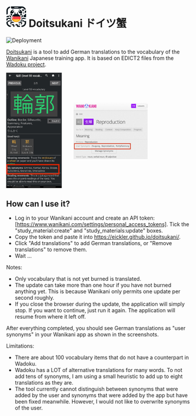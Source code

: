 
# <img src="public/doitsukani.webp" width="54" height="56"/> Doitsukani ドイツ蟹

![Deployment](https://github.com/eickler/doitsukani/actions/workflows/web.yml/badge.svg)

[Doitsukani](https://eickler.github.io/doitsukani) is a tool to add German translations to the vocabulary of the [Wanikani](https://wanikani.com) Japanese training app. It is based on EDICT2 files from the [Wadoku project](https://www.wadoku.de/wiki/display/WAD/Downloads+und+Links).

<p>
  <img src="img/durtles.jpg" width="150" style="vertical-align: middle;"/>
  &nbsp;&nbsp;&nbsp;&nbsp;&nbsp;&nbsp;
  <img src="img/wanikani.png" width="200" style="vertical-align: middle;"/>
</p>

## How can I use it?

- Log in to your Wanikani account and create an API token: [https://www.wanikani.com/settings/personal_access_tokens]. Tick the "study_material:create" and "study_materials:update" boxes.
- Copy the token and paste it into https://eickler.github.io/doitsukani/.
- Click "Add translations" to add German translations, or "Remove translations" to remove them.
- Wait ...

Notes:

- Only vocabulary that is not yet burned is translated.
- The update can take more than one hour if you have not burned anything yet. This is because Wanikani only permits one update per second roughly.
- If you close the browser during the update, the application will simply stop. If you want to continue, just run it again. The application will resume from where it left off.

After everything completed, you should see German translations as "user synonyms" in your Wanikani app as shown in the screenshots.

Limitations:

- There are about 100 vocabulary items that do not have a counterpart in Wadoku.
- Wadoku has a LOT of alternative translations for many words. To not add tens of synonyms, I am using a small heuristic to add up to eight translations as they are.
- The tool currently cannot distinguish between synonyms that were added by the user and synonyms that were added by the app but have been fixed meanwhile. However, I would not like to overwrite synonyms of the user.
